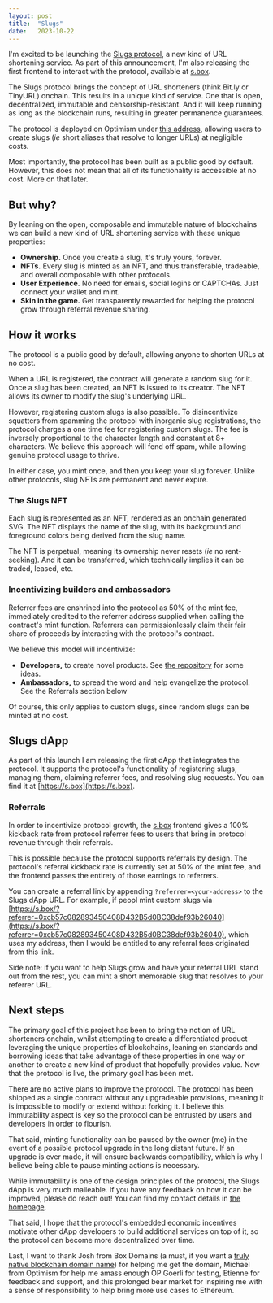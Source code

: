 ```yaml
---
layout: post
title:  "Slugs"
date:   2023-10-22
---
```


I'm excited to be launching the [Slugs protocol](https://github.com/bernatfp/slugs-protocol), a new kind of URL shortening service. As part of this announcement, I'm also releasing the first frontend to interact with the protocol, available at [s.box](https://s.box).

The Slugs protocol brings the concept of URL shorteners (think Bit.ly or TinyURL) onchain. This results in a unique kind of service. One that is open, decentralized, immutable and censorship-resistant. And it will keep running as long as the blockchain runs, resulting in greater permanence guarantees.

The protocol is deployed on Optimism under [this address](https://optimistic.etherscan.io/address/0x48fbf0b7e6bdaa9d7452feb34507b2bddb148e54), allowing users to create slugs (*ie* short aliases that resolve to longer URLs) at negligible costs.

Most importantly, the protocol has been built as a public good by default. However, this does not mean that all of its functionality is accessible at no cost. More on that later.

## But why?

By leaning on the open, composable and immutable nature of blockchains we can build a new kind of URL shortening service with these unique properties:

- **Ownership.** Once you create a slug, it's truly yours, forever.
- **NFTs.** Every slug is minted as an NFT, and thus transferable, tradeable, and overall composable with other protocols.
- **User Experience.** No need for emails, social logins or CAPTCHAs. Just connect your wallet and mint.
- **Skin in the game.** Get transparently rewarded for helping the protocol grow through referral revenue sharing.

## How it works

The protocol is a public good by default, allowing anyone to shorten URLs at no cost. 

When a URL is registered, the contract will generate a random slug for it. Once a slug has been created, an NFT is issued to its creator. The NFT allows its owner to modify the slug's underlying URL.

However, registering custom slugs is also possible. To disincentivize squatters from spamming the protocol with inorganic slug registrations, the protocol charges a one time fee for registering custom slugs. The fee is inversely proportional to the character length and constant at 8+ characters. We believe this approach will fend off spam, while allowing genuine protocol usage to thrive.

In either case, you mint once, and then you keep your slug forever. Unlike other protocols, slug NFTs are permanent and never expire.

### The Slugs NFT

Each slug is represented as an NFT, rendered as an onchain generated SVG. The NFT displays the name of the slug, with its background and foreground colors being derived from the slug name.

The NFT is perpetual, meaning its ownership never resets (*ie* no rent-seeking). And it can be transferred, which technically implies it can be traded, leased, etc.

### Incentivizing builders and ambassadors

Referrer fees are enshrined into the protocol as 50% of the mint fee, immediately credited to the referrer address supplied when calling the contract's mint function. Referrers can permissionlessly claim their fair share of proceeds by interacting with the protocol's contract. 

We believe this model will incentivize:

- **Developers,** to create novel products. See [the repository](https://github.com/bernatfp/slugs-protocol#description) for some ideas. 
- **Ambassadors,** to spread the word and help evangelize the protocol. See the Referrals section below

Of course, this only applies to custom slugs, since random slugs can be minted at no cost.

## Slugs dApp

As part of this launch I am releasing the first dApp that integrates the protocol. It supports the protocol's functionality of registering slugs, managing them, claiming referrer fees, and resolving slug requests. You can find it at [https://s.box](https://s.box).

### Referrals

In order to incentivize protocol growth, the [s.box](https://s.box) frontend gives a 100% kickback rate from protocol referrer fees to users that bring in protocol revenue through their referrals. 

This is possible because the protocol supports referrals by design. The protocol's referral kickback rate is currently set at 50% of the mint fee, and the frontend passes the entirety of those earnings to referrers.

You can create a referral link by appending `?referrer=<your-address>` to the Slugs dApp URL. For example, if peopl mint custom slugs via [https://s.box/?referrer=0xcb57c082893450408D432B5d0BC38def93b26040](https://s.box/?referrer=0xcb57c082893450408D432B5d0BC38def93b26040), which uses my address, then I would be entitled to any referral fees originated from this link.

Side note: if you want to help Slugs grow and have your referral URL stand out from the rest, you can mint a short memorable slug that resolves to your referrer URL.

## Next steps

The primary goal of this project has been to bring the notion of URL shorteners onchain, whilst attempting to create a differentiated product leveraging the unique properties of blockchains, leaning on standards and borrowing ideas that take advantage of these properties in one way or another to create a new kind of product that hopefully provides value. Now that the protocol is live, the primary goal has been met.

There are no active plans to improve the protocol. The protocol has been shipped as a single contract without any upgradeable provisions, meaning it is impossible to modify or extend without forking it. I believe this immutability aspect is key so the protocol can be entrusted by users and developers in order to flourish. 

That said, minting functionality can be paused by the owner (me) in the event of a possible protocol upgrade in the long distant future. If an upgrade is ever made, it will ensure backwards compatibility, which is why I believe being able to pause minting actions is necessary.

While immutability is one of the design principles of the protocol, the Slugs dApp is very much malleable. If you have any feedback on how it can be improved, please do reach out! You can find my contact details in [the homepage](/). 

That said, I hope that the protocol's embedded economic incentives motivate other dApp developers to build additional services on top of it, so the protocol can become more decentralized over time.

Last, I want to thank Josh from Box Domains (a must, if you want a [truly native blockchain domain name](https://www.my.box/)) for helping me get the domain, Michael from Optimism for help me amass enough OP Goerli for testing, Etienne for feedback and support, and this prolonged bear market for inspiring me with a sense of responsibility to help bring more use cases to Ethereum.